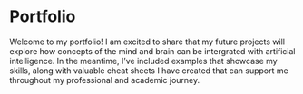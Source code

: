 # Portfolio

Welcome to my portfolio! I am excited to share that my future projects will explore how concepts of the mind and brain can be intergrated with artificial intelligence. In the meantime, I’ve included examples that showcase my skills, along with valuable cheat sheets I have created that can support me throughout my professional and academic journey.
